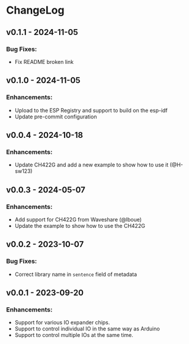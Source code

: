 # ChangeLog

## v0.1.1 - 2024-11-05

### Bug Fixes:

* Fix README broken link

## v0.1.0 - 2024-11-05

### Enhancements:

* Upload to the ESP Registry and support to build on the esp-idf
* Update pre-commit configuration

## v0.0.4 - 2024-10-18

### Enhancements:

* Update CH422G and add a new example to show how to use it (@H-sw123)

## v0.0.3 - 2024-05-07

### Enhancements:

* Add support for CH422G from Waveshare (@lboue)
* Update the example to show how to use the CH422G

## v0.0.2 - 2023-10-07

### Bug Fixes:

* Correct library name in `sentence` field of metadata

## v0.0.1 - 2023-09-20

### Enhancements:

* Support for various IO expander chips.
* Support to control individual IO in the same way as Arduino
* Support to control multiple IOs at the same time.
